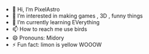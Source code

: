 - 👋 Hi, I’m PixelAstro
- 👀 I’m interested in making games , 3D , funny things
- 🌱 I’m currently learning EVerything
- 📫 How to reach me use birds 
- 😄 Pronouns: Midory
- ⚡ Fun fact: limon is yellow WOOOW


